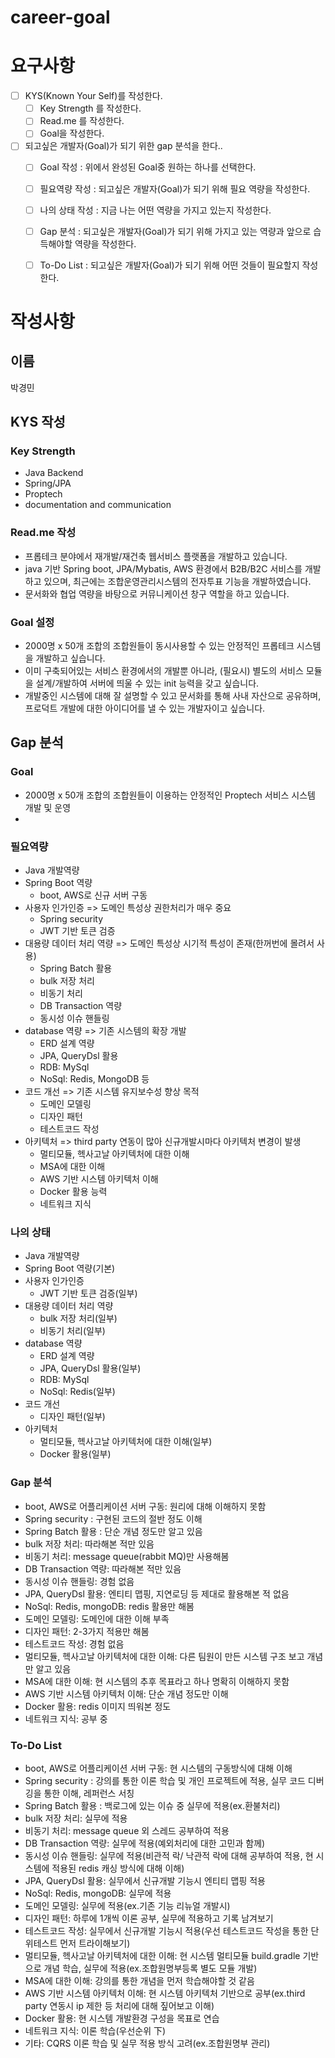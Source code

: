 # career-goal

# 요구사항
- [ ] KYS(Known Your Self)를 작성한다.
    - [ ] Key Strength 를 작성한다.
    - [ ] Read.me 를 작성한다.
    - [ ] Goal을 작성한다.
- [ ] 되고싶은 개발자(Goal)가 되기 위한 gap 분석을 한다..
    - [ ] Goal 작성 : 위에서 완성된 Goal중 원하는 하나를 선택한다.
    - [ ] 필요역량 작성 : 되고싶은 개발자(Goal)가 되기 위해 필요 역량을 작성한다.
    - [ ] 나의 상태 작성 : 지금 나는 어떤 역량을 가지고 있는지 작성한다.
    - [ ] Gap 분석 : 되고싶은 개발자(Goal)가 되기 위해 가지고 있는 역량과 앞으로 습득해야할 역량을 작성한다.
    - [ ] To-Do List : 되고싶은 개발자(Goal)가 되기 위해 어떤 것들이 필요할지 작성한다.


# 작성사항
## 이름
박경민
## KYS 작성
### Key Strength 
- Java Backend
- Spring/JPA
- Proptech
- documentation and communication
### Read.me 작성
- 프롭테크 분야에서 재개발/재건축 웹서비스 플랫폼을 개발하고 있습니다.
- java 기반 Spring boot, JPA/Mybatis, AWS 환경에서 B2B/B2C 서비스를 개발하고 있으며, 최근에는 조합운영관리시스템의 전자투표 기능을 개발하였습니다. 
- 문서화와 협업 역량을 바탕으로 커뮤니케이션 창구 역할을 하고 있습니다.

### Goal 설정
- 2000명 x 50개 조합의 조합원들이 동시사용할 수 있는 안정적인 프롭테크 시스템을 개발하고 싶습니다.
- 이미 구축되어있는 서비스 환경에서의 개발뿐 아니라, (필요시) 별도의 서비스 모듈을 설계/개발하여 서버에 띄울 수 있는 init 능력을 갖고 싶습니다.   
- 개발중인 시스템에 대해 잘 설명할 수 있고 문서화를 통해 사내 자산으로 공유하며, 프로덕트 개발에 대한 아이디어를 낼 수 있는 개발자이고 싶습니다.

## Gap 분석
### Goal
- 2000명 x 50개 조합의 조합원들이 이용하는 안정적인 Proptech 서비스 시스템 개발 및 운영
- 
### 필요역량
- Java 개발역량
- Spring Boot 역량
  - boot, AWS로 신규 서버 구동
- 사용자 인가인증 => 도메인 특성상 권한처리가 매우 중요
  - Spring security
  - JWT 기반 토큰 검증
- 대용량 데이터 처리 역량 => 도메인 특성상 시기적 특성이 존재(한꺼번에 몰려서 사용) 
  - Spring Batch 활용
  - bulk 저장 처리
  - 비동기 처리
  - DB Transaction 역량
  - 동시성 이슈 핸들링
- database 역량 => 기존 시스템의 확장 개발
  - ERD 설계 역량
  - JPA, QueryDsl 활용
  - RDB: MySql
  - NoSql: Redis, MongoDB 등
- 코드 개선 => 기존 시스템 유지보수성 향상 목적
  - 도메인 모델링
  - 디자인 패턴
  - 테스트코드 작성
- 아키텍처 => third party 연동이 많아 신규개발시마다 아키텍처 변경이 발생
  - 멀티모듈, 헥사고날 아키텍처에 대한 이해 
  - MSA에 대한 이해
  - AWS 기반 시스템 아키텍처 이해
  - Docker 활용 능력
  - 네트워크 지식

### 나의 상태
- Java 개발역량
- Spring Boot 역량(기본)
- 사용자 인가인증
  - JWT 기반 토큰 검증(일부)
- 대용량 데이터 처리 역량
  - bulk 저장 처리(일부)
  - 비동기 처리(일부)
- database 역량
  - ERD 설계 역량
  - JPA, QueryDsl 활용(일부)
  - RDB: MySql
  - NoSql: Redis(일부)
- 코드 개선
  - 디자인 패턴(일부)
- 아키텍처
  - 멀티모듈, 헥사고날 아키텍처에 대한 이해(일부)
  - Docker 활용(일부)

### Gap 분석
- boot, AWS로 어플리케이션 서버 구동: 원리에 대해 이해하지 못함
- Spring security : 구현된 코드의 절반 정도 이해
- Spring Batch 활용 : 단순 개념 정도만 알고 있음
- bulk 저장 처리: 따라해본 적만 있음
- 비동기 처리: message queue(rabbit MQ)만 사용해봄
- DB Transaction 역량: 따라해본 적만 있음
- 동시성 이슈 핸들링: 경험 없음
- JPA, QueryDsl 활용: 엔티티 맵핑, 지연로딩 등 제대로 활용해본 적 없음
- NoSql: Redis, mongoDB: redis 활용만 해봄
- 도메인 모델링: 도메인에 대한 이해 부족
- 디자인 패턴: 2-3가지 적용만 해봄
- 테스트코드 작성: 경험 없음 
- 멀티모듈, 헥사고날 아키텍처에 대한 이해: 다른 팀원이 만든 시스템 구조 보고 개념만 알고 있음
- MSA에 대한 이해: 현 시스템의 추후 목표라고 하나 명확히 이해하지 못함
- AWS 기반 시스템 아키텍처 이해: 단순 개념 정도만 이해
- Docker 활용: redis 이미지 띄워본 정도
- 네트워크 지식: 공부 중


### To-Do List
- boot, AWS로 어플리케이션 서버 구동: 현 시스템의 구동방식에 대해 이해
- Spring security : 강의를 통한 이론 학습 및 개인 프로젝트에 적용, 실무 코드 디버깅을 통한 이해, 레퍼런스 서칭
- Spring Batch 활용 : 백로그에 있는 이슈 중 실무에 적용(ex.환불처리) 
- bulk 저장 처리: 실무에 적용
- 비동기 처리: message queue 외 스레드 공부하여 적용
- DB Transaction 역량: 실무에 적용(예외처리에 대한 고민과 함께)
- 동시성 이슈 핸들링: 실무에 적용(비관적 락/ 낙관적 락에 대해 공부하여 적용, 현 시스템에 적용된 redis 캐싱 방식에 대해 이해)
- JPA, QueryDsl 활용: 실무에서 신규개발 기능시 엔티티 맵핑 적용
- NoSql: Redis, mongoDB: 실무에 적용
- 도메인 모델링: 실무에 적용(ex.기존 기능 리뉴얼 개발시)
- 디자인 패턴: 하루에 1개씩 이론 공부, 실무에 적용하고 기록 남겨보기
- 테스트코드 작성: 실무에서 신규개발 기능시 적용(우선 테스트코드 작성을 통한 단위테스트 먼저 트라이해보기)
- 멀티모듈, 헥사고날 아키텍처에 대한 이해: 현 시스템 멀티모듈 build.gradle 기반으로 개념 학습, 실무에 적용(ex.조합원명부등록 별도 모듈 개발)
- MSA에 대한 이해: 강의를 통한 개념을 먼저 학습해야할 것 같음
- AWS 기반 시스템 아키텍처 이해: 현 시스템 아키텍처 기반으로 공부(ex.third party 연동시 ip 제한 등 처리에 대해 짚어보고 이해)
- Docker 활용: 현 시스템 개발환경 구성을 목표로 연습
- 네트워크 지식: 이론 학습(우선순위 下)
- 기타: CQRS 이론 학습 및 실무 적용 방식 고려(ex.조합원명부 관리)


